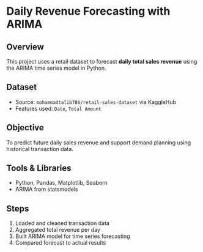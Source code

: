 
# Daily Revenue Forecasting with ARIMA

## Overview
This project uses a retail dataset to forecast **daily total sales revenue** using the ARIMA time series model in Python.

## Dataset
- Source: `mohammadtalib786/retail-sales-dataset` via KaggleHub
- Features used: `Date`, `Total Amount`

## Objective
To predict future daily sales revenue and support demand planning using historical transaction data.

## Tools & Libraries
- Python, Pandas, Matplotlib, Seaborn
- ARIMA from statsmodels

## Steps
1. Loaded and cleaned transaction data
2. Aggregated total revenue per day
3. Built ARIMA model for time series forecasting
4. Compared forecast to actual results

